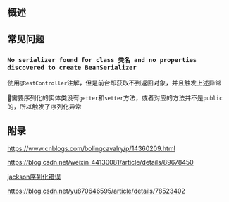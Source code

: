 ## 概述





## 常见问题

### `No serializer found for class 类名 and no properties discovered to create BeanSerializer`

使用`@RestController`注解，但是前台却获取不到返回对象，并且触发上述异常

:book:需要序列化的实体类没有`getter`和`setter`方法，或者对应的方法并不是`public`的，所以触发了序列化异常

## 附录

https://www.cnblogs.com/bolingcavalry/p/14360209.html

https://blog.csdn.net/weixin_44130081/article/details/89678450

[jackson序列化错误](https://cloud.tencent.com/developer/article/1668655)

https://blog.csdn.net/yu870646595/article/details/78523402
